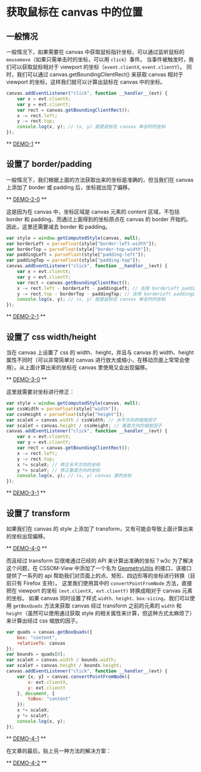 # 获取鼠标在 canvas 中的位置


## 一般情况

一般情况下，如果需要在 canvas 中获取鼠标指针坐标，可以通过监听鼠标的 `mousemove`（如果只需单击时的坐标，可以用 `click`）事件。
当事件被触发时，我们可以获取鼠标相对于 viewport 的坐标（`event.clientX`, `event.clientY`）。
同时，我们可以通过 canvas.getBoundingClientRect() 来获取 canvas 相对于 viewport 的坐标，这样我们就可以计算出鼠标在 canvas 中的坐标。

```javascript
canvas.addEventListener("click", function __handler__(evt) {
    var x = evt.clientX;
    var y = evt.clientY;
    var rect = canvas.getBoundingClientRect();
    x -= rect.left;
    y -= rect.top;
    console.log(x, y); // (x, y) 就是鼠标在 canvas 单击时的坐标
});
```

** [DEMO-1](https://live-demo.github.io/getting-mouse-position-in-canvas/t1.html) **


## 设置了 border/padding

一般情况下，我们根据上面的方法获取出来的坐标是准确的，但当我们在 canvas 上添加了 border 或 padding 后，坐标就出现了偏移。

** [DEMO-2-0](res/getting-mouse-position-in-canvas/t2-0.html) **

这是因为在 canvas 中，坐标区域是 canvas 元素的 content 区域，不包括 border 和 padding，而通过上面得到的坐标原点在 canvas 的 border 开始的。因此，这里还需要减去 border 和 padding。

```javascript
var style = window.getComputedStyle(canvas, null);
var borderLeft = parseFloat(style["border-left-width"]);
var borderTop = parseFloat(style["border-top-width"]);
var paddingLeft = parseFloat(style["padding-left"]);
var paddingTop = parseFloat(style["padding-top"]);
canvas.addEventListener("click", function __handler__(evt) {
    var x = evt.clientX;
    var y = evt.clientY;
    var rect = canvas.getBoundingClientRect();
    x -= rect.left - borderLeft - paddingLeft; // 去除 borderLeft paddingLeft 后的坐标
    y -= rect.top - borderTop - paddingTop; // 去除 borderLeft paddingLeft 后的坐标
    console.log(x, y); // (x, y) 就是鼠标在 canvas 单击时的坐标
});
```

** [DEMO-2-1](https://live-demo.github.io/getting-mouse-position-in-canvas/t2-1.html) **


## 设置了 css width/height

当在 canvas 上设置了 css 的 width、height，并且与 canvas 的 width、height 属性不同时（可以非常简单对 canvas 进行放大或缩小，在移动页面上常常会使用）。从上面计算出来的坐标在 canvas 里使用又会出现偏移。

** [DEMO-3-0](https://live-demo.github.io/getting-mouse-position-in-canvas/t3-0.html) **

这里就需要对坐标进行修正：

```javascript
var style = window.getComputedStyle(canvas, null);
var cssWidth = parseFloat(style["width"]);
var cssHeight = parseFloat(style["height"]);
var scaleX = canvas.width / cssWidth; // 水平方向的缩放因子
var scaleY = canvas.height / cssHeight; // 垂直方向的缩放因子
canvas.addEventListener("click", function __handler__(evt) {
    var x = evt.clientX;
    var y = evt.clientY;
    var rect = canvas.getBoundingClientRect();
    x -= rect.left;
    y -= rect.top;
    x *= scaleX; // 修正水平方向的坐标
    y *= scaleY; // 修正垂直方向的坐标
    console.log(x, y); // (x, y) canvas 里的坐标
});
```

** [DEMO-3-1](https://live-demo.github.io/getting-mouse-position-in-canvas/t3-1.html) **


## 设置了 transform

如果我们在 canvas 的 style 上添加了 transform，又有可能会导致上面计算出来的坐标出现偏移。

** [DEMO-4-0](https://live-demo.github.io/getting-mouse-position-in-canvas/t4-0.html) **

而且经过 transform 后很难通过已经的 API 来计算出准确的坐标？w3c 为了解决这个问题，在 CSSOM-View 中添加了一个名为 [GeometryUtils](http://dev.w3.org/csswg/cssom-view/#the-geometryutils-interface) 的接口，该接口提供了一系列的 api 帮助我们对页面上的点、矩形、四边形等的坐标进行转换（目前只有 Firefox 支持）。
这里我们使用其中的 `convertPointFromNode` 方法，直接把在 viewport 的坐标 `(evt.clientX, evt.clientY)` 转换成相对于 canvas 元素的坐标。
如果 canvas 同时设置了样式 `width、height、box-sizing`，我们可以使用 `getBoxQuads` 方法来获取 canvas 经过 transform 之前的元素的 `width` 和 `height`（虽然可以使用通过获取 style 的相关属性来计算，但这种方式太麻烦了）来计算出经过 css 缩放的因子。

```javascript
var quads = canvas.getBoxQuads({
    box: "content",
    relativeTo: canvas
});
var bounds = quads[0];
var scaleX = canvas.width / bounds.width;
var scaleY = canvas.height / bounds.height;
canvas.addEventListener("click", function __handler__(evt) {
    var {x, y} = canvas.convertPointFromNode({
        x: evt.clientX,
        y: evt.clientY
    }, document, {
        toBox: "content"
    });
    x *= scaleX;
    y *= scaleY;
    console.log(x, y);
});
```
** [DEMO-4-1](https://live-demo.github.io/getting-mouse-position-in-canvas/t4-1.html) **


在文章的最后，贴上另一种方法的解决方案：

** [DEMO-4-2](https://live-demo.github.io/getting-mouse-position-in-canvas/t4-2.html) **
